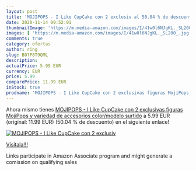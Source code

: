 ```yaml
---
layout: post
title: 'MOJIPOPS - I Like CupCake con 2 exclusiv al 50.04 % de descuento'
date: 2020-11-14 09:52:01
thumbnailImage: 'https://m.media-amazon.com/images/I/41w0l6NJgKL._SL200_.jpg'
images: [ 'https://m.media-amazon.com/images/I/41w0l6NJgKL._SL200_.jpg' ]
comments: true
category: ofertas
author: ring
slug: B07P8T9QML
description:
actualPrice: 5.99 EUR
currency: EUR
price: 5.99
comparePrice: 11.99 EUR
inStock: true
prodname: 'MOJIPOPS - I Like CupCake con 2 exclusivas figuras MojiPops y variedad de accesorios   color/modelo surtido'
---
```


Ahora mismo tienes [MOJIPOPS - I Like CupCake con 2 exclusivas figuras MojiPops y variedad de accesorios   color/modelo surtido](https://www.amazon.es/dp/B07P8T9QML/?tag=tolees-21) a 5.99 EUR (original: 11.99 EUR) (50.04 %  de descuento) en el siguiente enlace!

[![MOJIPOPS - I Like CupCake con 2 exclusiv](https://m.media-amazon.com/images/I/41w0l6NJgKL._SL200_.jpg)](https://www.amazon.es/dp/B07P8T9QML/?tag=tolees-21)

[Visítala!!!](https://www.amazon.es/dp/B07P8T9QML/?tag=tolees-21)

Links participate in Amazon Associate program and might generate a comission on qualifying sales
